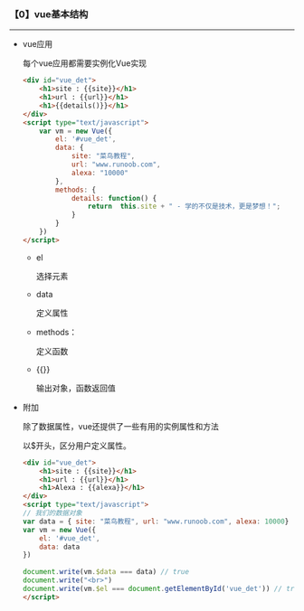 ### 【0】vue基本结构

-------

- vue应用

  每个vue应用都需要实例化Vue实现

  ```html
  <div id="vue_det">
      <h1>site : {{site}}</h1>
      <h1>url : {{url}}</h1>
      <h1>{{details()}}</h1>
  </div>
  <script type="text/javascript">
      var vm = new Vue({
          el: '#vue_det',
          data: {
              site: "菜鸟教程",
              url: "www.runoob.com",
              alexa: "10000"
          },
          methods: {
              details: function() {
                  return  this.site + " - 学的不仅是技术，更是梦想！";
              }
          }
      })
  </script>
  ```

  - el

    选择元素

  - data

    定义属性

  - methods：

    定义函数

  - {{}}

    输出对象，函数返回值

- 附加

  除了数据属性，vue还提供了一些有用的实例属性和方法

  以$开头，区分用户定义属性。

  ```html
  <div id="vue_det">
      <h1>site : {{site}}</h1>
      <h1>url : {{url}}</h1>
      <h1>Alexa : {{alexa}}</h1>
  </div>
  <script type="text/javascript">
  // 我们的数据对象
  var data = { site: "菜鸟教程", url: "www.runoob.com", alexa: 10000}
  var vm = new Vue({
      el: '#vue_det',
      data: data
  })
   
  document.write(vm.$data === data) // true
  document.write("<br>") 
  document.write(vm.$el === document.getElementById('vue_det')) // true
  </script>
  ```

  